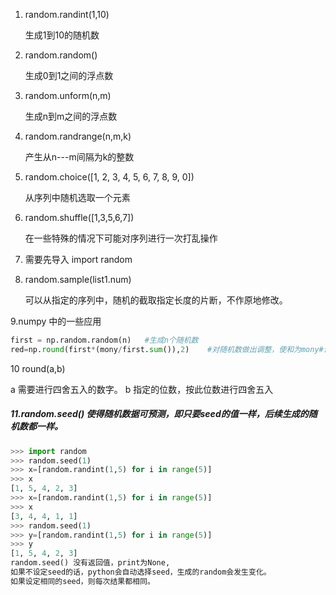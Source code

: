 1. random.randint(1,10)

   生成1到10的随机数

2. random.random()

   生成0到1之间的浮点数

3. random.unform(n,m)

   生成n到m之间的浮点数

4. random.randrange(n,m,k)

   产生从n---m间隔为k的整数

5. random.choice([1, 2, 3, 4, 5, 6, 7, 8, 9, 0])

   从序列中随机选取一个元素

6. random.shuffle([1,3,5,6,7])

   在一些特殊的情况下可能对序列进行一次打乱操作

7. 需要先导入 import random

8. random.sample(list1.num)

   可以从指定的序列中，随机的截取指定长度的片断，不作原地修改。

9.numpy 中的一些应用

```python
first = np.random.random(n)   #生成n个随机数
red=np.round(first*(mony/first.sum()),2)    #对随机数做出调整，使和为mony#设定随机数精确至小数点后两位
```

10 round(a,b)

a 需要进行四舍五入的数字。
b 指定的位数，按此位数进行四舍五入

##### 11.random.seed()  使得随机数据可预测，即只要seed的值一样，后续生成的随机数都一样。

```python
>>> import random
>>> random.seed(1)
>>> x=[random.randint(1,5) for i in range(5)]
>>> x
[1, 5, 4, 2, 3]
>>> x=[random.randint(1,5) for i in range(5)]
>>> x
[3, 4, 4, 1, 1]
>>> random.seed(1)
>>> y=[random.randint(1,5) for i in range(5)]
>>> y
[1, 5, 4, 2, 3]
random.seed() 没有返回值，print为None,
如果不设定seed的话，python会自动选择seed，生成的random会发生变化。
如果设定相同的seed，则每次结果都相同。
```

